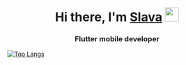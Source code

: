 <h1 align="center">Hi there, I'm <a href="https://vk.com/slaysl" target="_blank">Slava</a> 
<img src="https://github.com/blackcater/blackcater/raw/main/images/Hi.gif" height="32"/></h1>
<h3 align="center">Flutter mobile developer</h3>

[![Top Langs](https://github-readme-stats.vercel.app/api/top-langs/?username=slava-vl&layout=compact)](https://github.com/slava-vl/github-readme-stats)
